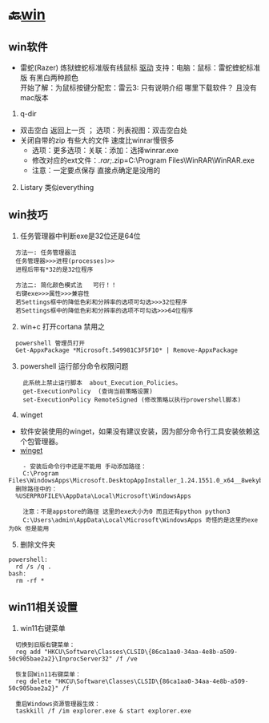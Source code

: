 # 🔙[win](/README?id=🔸Win日常)

## win软件
- 雷蛇(Razer) 炼狱蝰蛇标准版有线鼠标
[驱动](https://cn.razerzone.com) 支持：电脑：鼠标：雷蛇蝰蛇标准版 有黑白两种颜色  
开始了解：为鼠标按键分配宏：雷云3: 只有说明介绍 哪里下载软件？ 且没有mac版本



1. q-dir
- 双击空白 返回上一页 ； 选项：列表视图：双击空白处
- 关闭自带的zip 有些大的文件 速度比winrar慢很多
  - 选项：更多选项：关联：添加：选择winrar.exe
  - 修改对应的ext文件：*.rar;*.zip=C:\Program Files\WinRAR\WinRAR.exe
  - 注意：一定要点保存  直接点确定是没用的


2. Listary 类似everything




## win技巧

1. 任务管理器中判断exe是32位还是64位
```
  方法一: 任务管理器法
  任务管理器>>>进程(processes)>>
  进程后带有*32的是32位程序

  方法二: 简化颜色模式法   可行！！
  右键exe>>>属性>>>兼容性
  若Settings框中的降低色彩和分辨率的选项可勾选>>>32位程序
  若Settings框中的降低色彩和分辨率的选项不可勾选>>>64位程序
```


2. win+c 打开cortana  禁用之
```
  powershell 管理员打开	
  Get-AppxPackage *Microsoft.549981C3F5F10* | Remove-AppxPackage
```



3. powershell 运行部分命令权限问题
```
	此系统上禁止运行脚本  about_Execution_Policies。
	get-ExecutionPolicy  (查询当前策略设置)
	set-ExecutionPolicy RemoteSigned (修改策略以执行prowershell脚本)
```


4. winget

- 软件安装使用的winget，如果没有建议安装，因为部分命令行工具安装依赖这个包管理器。
- [winget](https://github.com/microsoft/winget-cli/releases)
```
	- 安装后命令行中还是不能用 手动添加路径：
	C:\Program Files\WindowsApps\Microsoft.DesktopAppInstaller_1.24.1551.0_x64__8wekyb3d8bbwe
  删除路径中的：
  %USERPROFILE%\AppData\Local\Microsoft\WindowsApps

	注意：不是appstore的路径 这里的exe大小为0 而且还有python python3
	C:\Users\admin\AppData\Local\Microsoft\WindowsApps 奇怪的是这里的exe为0k 但是能用
```

5. 删除文件夹
```
powershell:
  rd /s /q .
bash:
  rm -rf *
```







## win11相关设置
1. win11右键菜单
```
  切换到旧版右键菜单：
  reg add "HKCU\Software\Classes\CLSID\{86ca1aa0-34aa-4e8b-a509-50c905bae2a2}\InprocServer32" /f /ve

  恢复回Win11右键菜单：
  reg delete "HKCU\Software\Classes\CLSID\{86ca1aa0-34aa-4e8b-a509-50c905bae2a2}" /f

  重启Windows资源管理器生效：
  taskkill /f /im explorer.exe & start explorer.exe
```










